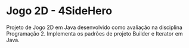 # Jogo 2D - 4SideHero

Projeto de Jogo 2D em Java desenvolvido como avaliação na disciplina Programação 2. Implementa os padrões de projeto Builder e Iterator em Java.
